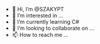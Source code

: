 - 👋 Hi, I’m @SZAKYPT
- 👀 I’m interested in ...
- 🌱 I’m currently learning C#
- 💞️ I’m looking to collaborate on ...
- 📫 How to reach me ...

<!---
SZAKYPT/SZAKYPT is a ✨ special ✨ repository because its `README.md` (this file) appears on your GitHub profile.
You can click the Preview link to take a look at your changes.
--->
